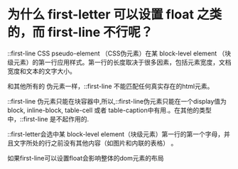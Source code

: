 # 为什么 first-letter 可以设置 float 之类的，而 first-line 不行呢？

::first-line CSS pseudo-element （CSS伪元素）在某 block-level element （块级元素）的第一行应用样式。第一行的长度取决于很多因素，包括元素宽度，文档宽度和文本的文字大小。

和其他所有的 伪元素一样，::first-line 不能匹配任何真实存在的html元素。

 ::first-line 伪元素只能在块容器中,所以,::first-line伪元素只能在一个display值为block, inline-block, table-cell 或者 table-caption中有用.。在其他的类型中，::first-line 是不起作用的.
 
 
 
 ::first-letter会选中某 block-level element（块级元素）第一行的第一个字母，并且文字所处的行之前没有其他内容（如图片和内联的表格） 。
 
 如果first-line可以设置float会影响整体的dom元素的布局
 